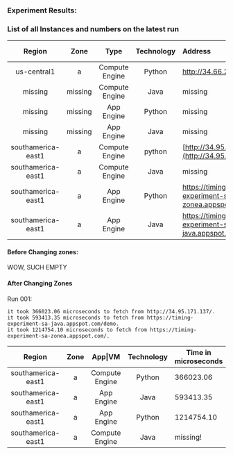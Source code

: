 ### Experiment Results: 



### List of all Instances and numbers on the latest run

|       Region       |  Zone   |      Type      | Technology | Address                                            | Time In Microseconds |
| :----------------: | :-----: | :------------: | :--------: | :------------------------------------------------- | -------------------- |
|    us-central1     |    a    | Compute Engine |   Python   | http://34.66.236.240/                              | missing              |
|      missing       | missing | Compute Engine |    Java    | missing                                            | missing              |
|      missing       | missing |   App Engine   |   Python   | missing                                            | missing              |
|      missing       | missing |   App Engine   |    Java    | missing                                            | missing              |
| southamerica-east1 |    a    | Compute Engine |   python   | [http://34.95.171.137](http://34.95.171.137/)      | 366023.06            |
| southamerica-east1 |    a    | Compute Engine |    Java    | missing                                            | missing              |
| southamerica-east1 |    a    |   App Engine   |   Python   | https://timing-experiment-sa-zonea.appspot.com/    | 1214754.10           |
| southamerica-east1 |    a    |   App Engine   |    Java    | https://timing-experiment-sa-java.appspot.com/demo | 593413.35            |



#### Before Changing zones: 

WOW, SUCH EMPTY 

#### After Changing Zones

Run 001:

```
it took 366023.06 microseconds to fetch from http://34.95.171.137/.
it took 593413.35 microseconds to fetch from https://timing-experiment-sa-java.appspot.com/demo.
it took 1214754.10 microseconds to fetch from https://timing-experiment-sa-zonea.appspot.com/.
```

|       Region       | Zone |    App\|VM     | Technology | Time in microseconds |
| :----------------: | :--: | :------------: | :--------: | -------------------- |
| southamerica-east1 |  a   | Compute Engine |   Python   | 366023.06            |
| southamerica-east1 |  a   |   App Engine   |    Java    | 593413.35            |
| southamerica-east1 |  a   |   App Engine   |   Python   | 1214754.10           |
| southamerica-east1 |  a   | Compute Engine |    Java    | missing!             |


